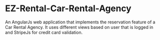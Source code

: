 # EZ-Rental-Car-Rental-Agency

An AngularJs web application that implements the reservation feature of a Car Rental Agency. It uses different views based on user that is logged in and StripeJs for credit card validation.
